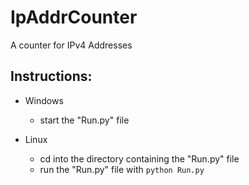 # IpAddrCounter
A counter for IPv4 Addresses

## Instructions:
 - Windows
    - start the "Run.py" file

 - Linux
    - cd into the directory containing the "Run.py" file
    - run the "Run.py" file with `python Run.py`